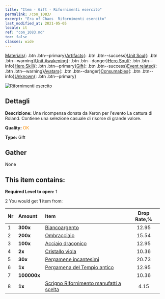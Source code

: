 ```yaml
---
title: "Item - Gift - Rifornimenti esercito"
permalink: /con_1083/
excerpt: "Era of Chaos  Rifornimenti esercito"
last_modified_at: 2021-05-05
locale: it
ref: "con_1083.md"
toc: false
classes: wide
---
```

 [Materials](/ItemsIT/){: .btn .btn--primary}[Artifacts](/ItemsIT/Artifacts/){: .btn .btn--success}[Unit Soul](/ItemsIT/UnitSoul/){: .btn .btn--warning}[Unit Awakening](/ItemsIT/UnitAwakening/){: .btn .btn--danger}[Hero Soul](/ItemsIT/HeroSoul/){: .btn .btn--info}[Hero Skill](/ItemsIT/HeroSkill/){: .btn .btn--primary}[Gift](/ItemsIT/Gift/){: .btn .btn--success}[Event related](/ItemsIT/Events/){: .btn .btn--warning}[Avatars](/ItemsIT/Avatars/){: .btn .btn--danger}[Consumables](/ItemsIT/Consumables/){: .btn .btn--info}[Unknown](/ItemsIT/Unknown/){: .btn .btn--primary}

 ![Rifornimenti esercito](/images/t/i_907132.png)

## Dettagli
 **Descrizione:** Una ricompensa donata da Xeron per l'evento La cattura di Roland. Contiene una selezione casuale di risorse di grande valore.

 **Quality:** <span style="color: #FF8C00">OK</span>

 **Type:** Gift

## Gather

  None

## This item contains:

 **Required Level to open:** 1

 2 You would get **1** item  from:

  | Nr | Amount |     Item    | Drop Rate,% |
  |:---|:-------|:------------|:---------:|
  | 1 |  **300x** | [Biancoargento](/ItemsIT/con_882/) | 12.95 | 
  | 2 |  **200x** | [Ombracciaio](/ItemsIT/con_881/) | 15.54 | 
  | 3 |  **100x** | [Acciaio draconico](/ItemsIT/con_880/) | 12.95 | 
  | 4 |  **2x** | [Cristallo viola](/ItemsIT/con_720/) | 10.36 | 
  | 5 |  **30x** | [Pergamene incantesimi](/ItemsIT/con_694/) | 20.73 | 
  | 6 |  **1x** | [Pergamena del Tempio antico](/ItemsIT/con_697/) | 12.95 | 
  | 7 |  **100000x** | <i class="fas fa-coins"/> | 10.36 | 
  | 8 |  **1x** | [Scrigno Rifornimento manufatti a scelta](/ItemsIT/con_1084/) | 4.15 | 
